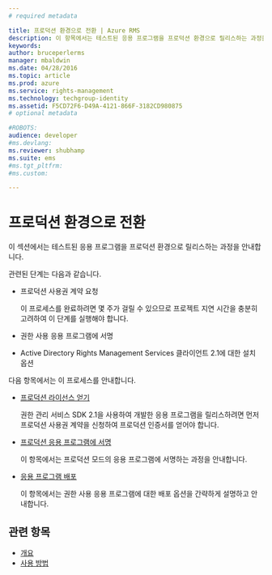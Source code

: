 ```yaml
---
# required metadata

title: 프로덕션 환경으로 전환 | Azure RMS
description: 이 항목에서는 테스트된 응용 프로그램을 프로덕션 환경으로 릴리스하는 과정을 안내합니다.
keywords:
author: bruceperlerms
manager: mbaldwin
ms.date: 04/28/2016
ms.topic: article
ms.prod: azure
ms.service: rights-management
ms.technology: techgroup-identity
ms.assetid: F5CD72F6-D49A-4121-866F-3182CD980875
# optional metadata

#ROBOTS:
audience: developer
#ms.devlang:
ms.reviewer: shubhamp
ms.suite: ems
#ms.tgt_pltfrm:
#ms.custom:

---
```


# 프로덕션 환경으로 전환

이 섹션에서는 테스트된 응용 프로그램을 프로덕션 환경으로 릴리스하는 과정을 안내합니다.

관련된 단계는 다음과 같습니다.

-   프로덕션 사용권 계약 요청

    이 프로세스를 완료하려면 몇 주가 걸릴 수 있으므로 프로젝트 지연 시간을 충분히 고려하여 이 단계를 실행해야 합니다.

-   권한 사용 응용 프로그램에 서명
-   Active Directory Rights Management Services 클라이언트 2.1에 대한 설치 옵션

다음 항목에서는 이 프로세스를 안내합니다.

- [프로덕션 라이선스 얻기](obtaining-a-production-license.md)

  권한 관리 서비스 SDK 2.1을 사용하여 개발한 응용 프로그램을 릴리스하려면 먼저 프로덕션 사용권 계약을 신청하여 프로덕션 인증서를 얻어야 합니다.
- [프로덕션 응용 프로그램에 서명](signing-your-application-for-production.md)

  이 항목에서는 프로덕션 모드의 응용 프로그램에 서명하는 과정을 안내합니다.

- [응용 프로그램 배포](deploying-your-application.md)

  이 항목에서는 권한 사용 응용 프로그램에 대한 배포 옵션을 간략하게 설명하고 안내합니다.
 

## 관련 항목

* [개요](ad-rms-overview.md)
* [사용 방법](how-to-use-msipc.md)
 

 


<!--HONumber=Apr16_HO4-->


